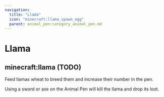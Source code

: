 ```yaml
---
navigation:
  title: "Llama"
  icon: "minecraft:llama_spawn_egg"
  parent: animal_pen:category_animal_pen.md
---
```


# Llama

## minecraft:llama (TODO)

<GameScene zoom={4}>
  <Entity id="minecraft:llama" />
</GameScene>

<ItemImage id="minecraft:wheat" />

Feed llamas wheat to breed them and increase their number in the pen.

<ItemImage id="minecraft:diamond_sword" />

Using a sword or axe on the Animal Pen will kill the llama and drop its loot.

